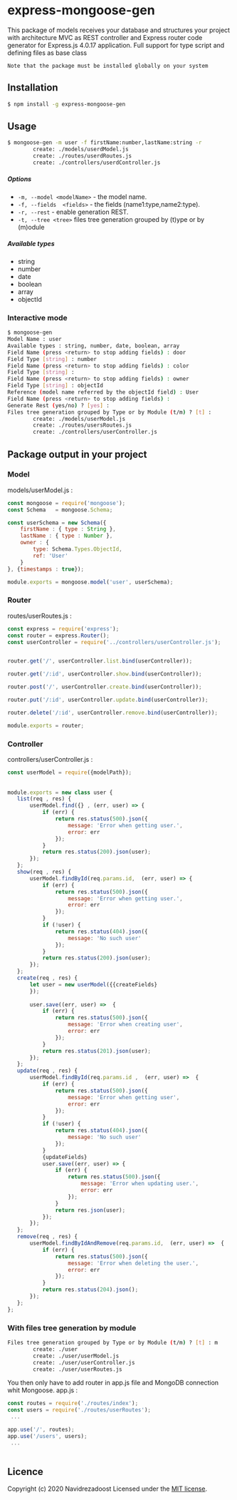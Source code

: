 
# express-mongoose-gen

This package of models receives your database and structures your project with architecture MVC as REST controller and Express router code generator for Express.js 4.0.17 application.
Full support for type script and defining files as base class

```
Note that the package must be installed globally on your system
```

## Installation
```bash
$ npm install -g express-mongoose-gen
```

## Usage
```bash
$ mongoose-gen -m user -f firstName:number,lastName:string -r
        create: ./models/userdModel.js
        create: ./routes/userdRoutes.js
        create: ./controllers/userdController.js
```

##### Options

  - `-m, --model <modelName>` - the model name.
  - `-f, --fields  <fields>` - the fields (name1:type,name2:type).
  - `-r, --rest` - enable generation REST.
  - `-t, --tree <tree>`        files tree generation grouped by (t)ype or by (m)odule

##### Available types
  - string
  - number
  - date
  - boolean
  - array
  - objectId

### Interactive mode
```bash
$ mongoose-gen
Model Name : user
Available types : string, number, date, boolean, array
Field Name (press <return> to stop adding fields) : door
Field Type [string] : number
Field Name (press <return> to stop adding fields) : color
Field Type [string] : 
Field Name (press <return> to stop adding fields) : owner
Field Type [string] : objectId
Reference (model name referred by the objectId field) : User
Field Name (press <return> to stop adding fields) : 
Generate Rest (yes/no) ? [yes] : 
Files tree generation grouped by Type or by Module (t/m) ? [t] : 
        create: ./models/userModel.js
        create: ./routes/usersRoutes.js
        create: ./controllers/userController.js
```

## Package output in your project
### Model

models/userModel.js :
```javascript
const mongoose = require('mongoose');
const Schema   = mongoose.Schema;

const userSchema = new Schema({
	firstName : { type : String },
	lastName : { type : Number },
    owner : {
        type: Schema.Types.ObjectId,
        ref: 'User'
    }
}, {timestamps : true});

module.exports = mongoose.model('user', userSchema);
```

### Router
routes/userRoutes.js :
```javascript
const express = require('express');
const router = express.Router();
const userController = require('../controllers/userController.js');


router.get('/', userController.list.bind(userController));

router.get('/:id', userController.show.bind(userController));

router.post('/', userController.create.bind(userController));

router.put('/:id', userController.update.bind(userController));

router.delete('/:id', userController.remove.bind(userController));

module.exports = router;

```

### Controller
controllers/userController.js :
```javascript
const userModel = require({modelPath});
 
 
module.exports = new class user {
   list(req , res) {
       userModel.find({} , (err, user) => {
           if (err) {
               return res.status(500).json({
                   message: 'Error when getting user.',
                   error: err
               });
           }
           return res.status(200).json(user);
       });
   };
   show(req , res) {
       userModel.findById(req.params.id,  (err, user) => {
           if (err) {
               return res.status(500).json({
                   message: 'Error when getting user.',
                   error: err
               });
           }
           if (!user) {
               return res.status(404).json({
                   message: 'No such user'
               });
           }
           return res.status(200).json(user);
       });
   };
   create(req , res) {
       let user = new userModel({{createFields}
       });
 
       user.save((err, user) =>  {
           if (err) {
               return res.status(500).json({
                   message: 'Error when creating user',
                   error: err
               });
           }
           return res.status(201).json(user);
       });
   };
   update(req , res) {
       userModel.findById(req.params.id ,  (err, user) =>  {
           if (err) {
               return res.status(500).json({
                   message: 'Error when getting user',
                   error: err
               });
           }
           if (!user) {
               return res.status(404).json({
                   message: 'No such user'
               });
           }
           {updateFields}
           user.save((err, user) => {
               if (err) {
                   return res.status(500).json({
                       message: 'Error when updating user.',
                       error: err
                   });
               }
               return res.json(user);
           });
       });
   };
   remove(req , res) {
       userModel.findByIdAndRemove(req.params.id,  (err, user) =>  {
           if (err) {
               return res.status(500).json({
                   message: 'Error when deleting the user.',
                   error: err
               });
           }
           return res.status(204).json();
       });
   };
};
```

### With files tree generation by module
```bash
Files tree generation grouped by Type or by Module (t/m) ? [t] : m
        create: ./user
        create: ./user/userModel.js
        create: ./user/userController.js
        create: ./user/userRoutes.js
```

You then only have to add router in app.js file and MongoDB connection whit Mongoose.
app.js :
```javascript
const routes = require('./routes/index');
const users = require('./routes/userRoutes');
 ...

app.use('/', routes);
app.use('/users', users);
 ...
 
```

## Licence

Copyright (c) 2020 Navidrezadoost
Licensed under the [MIT license](LICENSE).